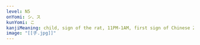 ```yaml
---
level: N5
onYomi: シ、ス
kunYomi: こ
kanjiMeaning: child, sign of the rat, 11PM-1AM, first sign of Chinese Zodiac
image: "[[子.jpg]]"
---
```

